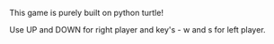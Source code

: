 This game is purely built on python turtle!

Use UP and DOWN for right player and key's - w and s for left player.
